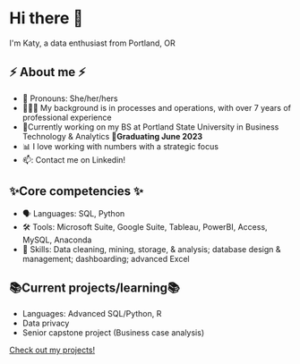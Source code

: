 # Hi there 👋

I'm Katy, a data enthusiast from Portland, OR

## ⚡ About me ⚡ 
- 🌻 Pronouns: She/her/hers
- 👩🏻‍🚀 My background is in processes and operations, with over 7 years of professional experience
- 🌱Currently working on my BS at Portland State University in Business Technology & Analytics **🎉Graduating June 2023**
- 📊 I love working with numbers with a strategic focus
- 📫: Contact me on Linkedin!

## ✨Core competencies ✨
- 🗣️ Languages: SQL, Python
- 🛠️ Tools: Microsoft Suite, Google Suite, Tableau, PowerBI, Access, MySQL, Anaconda
- 🎯 Skills: Data cleaning, mining, storage, & analysis; database design & management; dashboarding; advanced Excel

## 📚Current projects/learning📚
- Languages: Advanced SQL/Python, R
- Data privacy
- Senior capstone project (Business case analysis)

[Check out my projects!](https://github.com/krags2/My_Projects#my_projects)

<!--
**krags2/krags2** is a ✨ _special_ ✨ repository because its `README.md` (this file) appears on your GitHub profile.

Here are some ideas to get you started:

- 🔭 I’m currently working on ...
-  I’m currently learning ...
- 👯 I’m looking to collaborate on ...
- 🤔 I’m looking for help with ...
- 💬 Ask me about ...
-  How to reach me: ...
- 😄 Pronouns: ...
- ⚡ Fun fact: ...
-->
